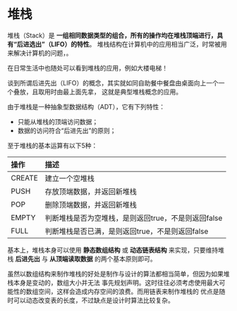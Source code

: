堆栈
==================================================
堆栈（Stack）是 **一组相同数据类型的组合，所有的操作均在堆栈顶端进行，具有“后进选出”（LIFO）的特性**。
堆栈结构在计算机中的应用相当广泛，时常被用来解决计算机的问题，。

在日常生活中也随处可以看到堆栈的应用，例如大楼电梯！

谈到所谓后进先出（LIFO）的概念，其实就如同自助餐中餐盘由桌面向上一个一个叠放，且取用时由最上面先拿，
这就是典型堆栈概念的应用。

由于堆栈是一种抽象型数据结构（ADT），它有下列特性：
+ 只能从堆栈的顶端访问数据；
+ 数据的访问符合“后进先出”的原则；

至于堆栈的基本运算有以下5种：

| 操作 | 描述 |
| :------------- | :------------- |
| CREATE | 建立一个空堆栈 |
| PUSH   | 存放顶端数据，并返回新堆栈 |
| POP    | 删除顶端数据，并返回新堆栈 |
| EMPTY  | 判断堆栈是否为空堆栈，是则返回true，不是则返回false |
| FULL   | 判断堆栈是否已满，是则返回true，不是则返回false |

基本上，堆栈本身可以使用 **静态数组结构** 或 **动态链表结构** 来实现，只要维持堆栈 **后进先出** 与
**从顶端读取数据** 的两个基本原则即可。

虽然以数组结构来制作堆栈的好处是制作与设计的算法都相当简单，但因为如果堆栈本身是变动的，数组大小并无法
事先规划声明。这时往往必须考虑使用最大可能性的数组空间，这样会造成内存空间的浪费。而用链表来制作堆栈的
优点是随时可以动态改变表的长度，不过缺点是设计时算法比较复杂。
